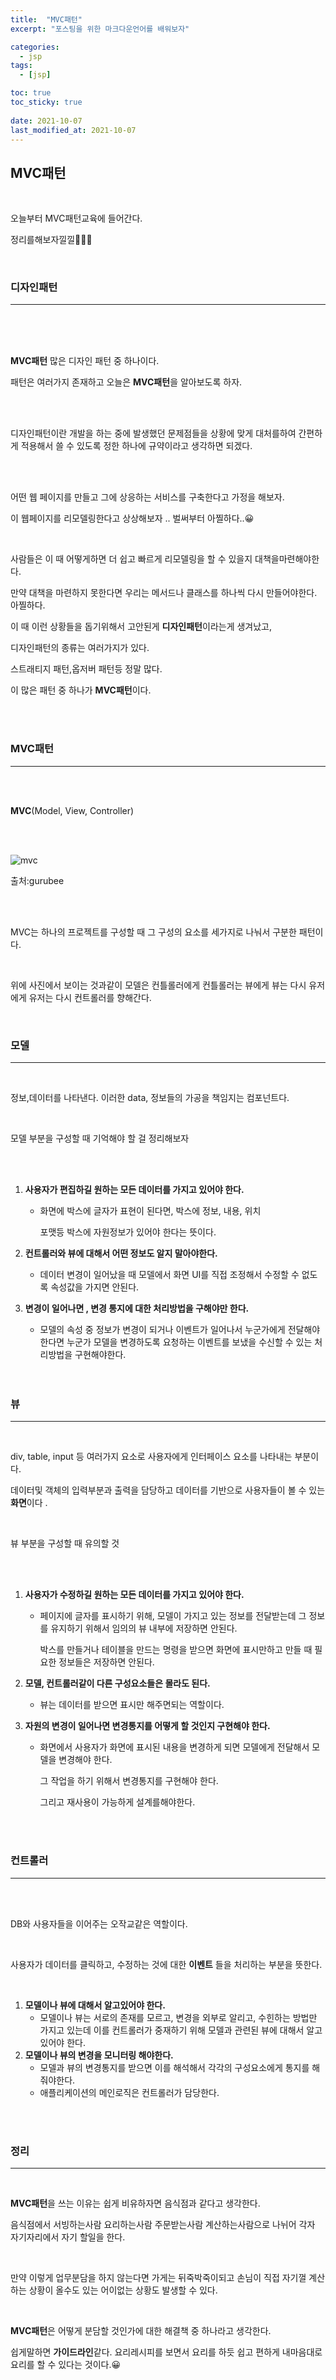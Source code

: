 ```yaml
---
title:  "MVC패턴"
excerpt: "포스팅을 위한 마크다운언어를 배워보자"

categories:
  - jsp
tags:
  - [jsp]

toc: true
toc_sticky: true
 
date: 2021-10-07
last_modified_at: 2021-10-07
---
```


## MVC패턴

<br/>

오늘부터 MVC패턴교육에 들어간다.

정리를해보자낄낄🤪🤪🤪

<br/>

### 디자인패턴

***

<br/>

<br/>

<br/>



**MVC패턴** 많은 디자인 패턴 중 하나이다.<br/>

패턴은 여러가지 존재하고 오늘은 **MVC패턴**을 알아보도록 하자.<br/>

<br/>

<br/>

디자인패턴이란 개발을 하는 중에 발생했던 문제점들을 상황에 맞게 대처를하여 간편하게 적용해서 쓸 수 있도록 정한 하나에 규약이라고 생각하면 되겠다.

<br/>

<br/>

어떤 웹 페이지를 만들고 그에 상응하는 서비스를 구축한다고 가정을 해보자.<br/>

이 웹페이지를 리모델링한다고 상상해보자 .. 벌써부터 아찔하다..😀<br/>

<br/>

사람들은 이 때 어떻게하면 더 쉽고 빠르게 리모델링을 할 수 있을지 대책을마련해야한다.<br/>

만약 대책을 마련하지 못한다면 우리는 메서드나 클래스를 하나씩 다시 만들어야한다. 아찔하다.<br/>

이 때 이런 상황들을 돕기위해서 고안된게 **디자인패턴**이라는게 생겨났고,<br/>

디자인패턴의 종류는 여러가지가 있다.<br/>

스트래티지 패턴,옵저버 패턴등 정말 많다.<br/>

이 많은 패턴 중 하나가 **MVC패턴**이다.<br/>

<br/>

<br/>

### MVC패턴

***

<br/>

<br/>

**MVC**(Model, View, Controller)<br/>

<br/>

<br/>

![mvc](C:\Users\class02\Desktop\tutorial\blog\2021-10-07-MVC\mvc.png)

출처:gurubee

<br/>

<br/>

MVC는 하나의 프로젝트를 구성할 때 그 구성의 요소를 세가지로 나눠서 구분한 패턴이다.

<br/>

위에 사진에서 보이는 것과같이 모델은 컨틀롤러에게 컨틀롤러는 뷰에게 뷰는 다시 유저에게 유저는 다시 컨트롤러를 향해간다.<br/>

<br/>

### 모델

***

<br/>

정보,데이터를 나타낸다. 이러한 data, 정보들의 가공을 책임지는 컴포넌트다.

<br/>

모델 부분을 구성할 때 기억해야 할 걸 정리해보자

<br/>

<br/>

1. **사용자가 편집하길 원하는 모든 데이터를 가지고 있어야 한다.**

   * 화면에 박스에 글자가 표현이 된다면, 박스에 정보, 내용, 위치<br/>

     포맷등 박스에 자원정보가 있어야 한다는 뜻이다.

2. **컨트롤러와 뷰에 대해서 어떤 정보도 알지 말아야한다.**

   * 데이터 변경이 일어났을 때 모델에서 화면 UI를 직접 조정해서 수정할 수 없도록 속성값을 가지면 안된다.

3. **변경이 일어나면 , 변경 통지에 대한 처리방법을 구해야만 한다.**

   * 모델의 속성 중 정보가 변경이 되거나 이벤트가 일어나서 누군가에게 전달해야 한다면 누군가 모델을 변경하도록 요청하는 이벤트를 보냈을 수신할 수 있는 처리방법을 구현해야한다.

   <br/>

   <br/>

### 뷰

***

<br/>

div, table, input 등 여러가지 요소로 사용자에게 인터페이스 요소를 나타내는 부분이다. <br/>

데이터및 객체의 입력부분과 출력을 담당하고 데이터를 기반으로 사용자들이 볼 수 있는 **화면**이다 .<br/>

<br/>

뷰 부분을 구성할 때 유의할 것

<br/>

<br/>

1. **사용자가 수정하길 원하는 모든 데이터를 가지고 있어야 한다.**

   * 페이지에 글자를 표시하기 위해, 모델이 가지고 있는 정보를 전달받는데 그 정보를 유지하기 위해서 임의의 뷰 내부에 저장하면 안된다.<br/>

     박스를 만들거나 테이블을 만드는 명령을 받으면 화면에 표시만하고 만들 때 필요한 정보들은 저장하면 안된다.<br/>

2. **모델, 컨트롤러같이 다른 구성요소들은 몰라도 된다.**

   * 뷰는 데이터를 받으면 표시만 해주면되는 역할이다.

3. **자원의 변경이 일어나면 변경통지를 어떻게 할 것인지 구현해야 한다.**

   * 화면에서 사용자가 화면에 표시된 내용을 변경하게 되면 모델에게 전달해서 모델을 변경해야 한다. <br/>

     그 작업을 하기 위해서 변경통지를 구현해야 한다.

     그리고 재사용이 가능하게 설계를해야한다.



<br/>

<br/>

### 컨트롤러

***

<br/>

<br/>

DB와 사용자들을 이어주는 오작교같은 역할이다.<br/>

<br/>

사용자가 데이터를 클릭하고, 수정하는 것에 대한 **이벤트** 들을 처리하는 부분을 뜻한다.

<br/>



1. **모델이나 뷰에 대해서 알고있어야 한다.**
   * 모델이나 뷰는 서로의 존재를 모르고, 변경을 외부로 알리고, 수힌하는 방법만 가지고 있는데 이를 컨트롤러가 중재하기 위해 모델과 관련된 뷰에 대해서 알고있어야 한다.
2. **모델이나 뷰의 변경을 모니터링 해야한다.**
   * 모델과 뷰의 변경통지를 받으면 이를 해석해서 각각의 구성요소에게 통지를 해줘야한다.<br/>
   * 애플리케이션의 메인로직은 컨트롤러가 담당한다.

<br/>

<br/>

### 정리

***

<br/>

**MVC패턴**을 쓰는 이유는 쉽게 비유하자면 음식점과 같다고 생각한다.<br/>

음식점에서 서빙하는사람 요리하는사람 주문받는사람 계산하는사람으로 나뉘어 각자 자기자리에서 자기 할일을 한다.

<br/>

만약 이렇게 업무분담을 하지 않는다면 가게는 뒤죽박죽이되고 손님이 직접 자기껄 계산하는 상황이 올수도 있는 어이없는 상황도 발생할 수 있다.

<br/>

**MVC패턴**은 어떻게 분담할 것인가에 대한 해결책 중 하나라고 생각한다. <br/>

쉽게말하면 **가이드라인**같다. 요리레시피를 보면서 요리를 하듯 쉽고 편하게 내마음대로 요리를 할 수 있다는 것이다.😀